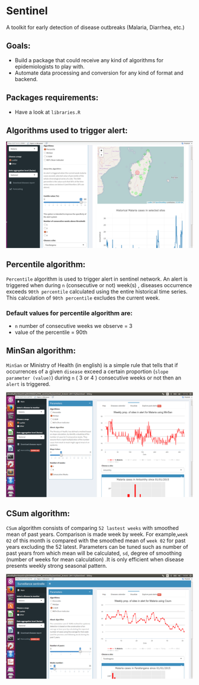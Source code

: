 # Sentinel
A toolkit for early detection of disease outbreaks (Malaria, Diarrhea, etc.)

## Goals:
* Build a package that could receive any kind of algorithms for epidemiologists to play with.
* Automate data processing and conversion for any kind of format and backend.

## Packages requirements:

* Have a look at `libraries.R`

## Algorithms used to trigger alert:

<img src="app_snap.png" >

## Percentile algorithm:

`Percentile` algorithm is used to trigger alert in sentinel network. An alert is triggered when during `n` (consecutive or not) week(s) , diseases occurrence exceeds `90th percentile` calculated using the entire historical time series. This calculation of `90th percentile` excludes the current week.

### Default values for percentile algorithm are:

* `n` number of consecutive weeks we observe = 3
* value of the percentile = 90th 

## MinSan algorithm:

`MinSan` or Ministry of Health (in english) is a simple rule that tells that if occurrences of a given `disease` exceed a certain proportion (`slope parameter (value)`) during `n` ( 3 or 4 ) consecutive weeks or not then an `alert` is triggered.

<img src="minsan.png" >

## CSum algorithm:

`CSum` algorithm consists of comparing `52 lastest weeks` with smoothed mean of past years. Comparison is made week by week. For example,`week 02` of this month is compared with the smoothed mean of `week 02` for past years excluding the 52 latest. Parameters can be tuned such as number of past years from which mean will be calculated, `sd`, degree of smoothing (number of weeks for mean calculation) .It is only efficient when disease presents weekly strong seasonal pattern.

<img src="csum.png" >


